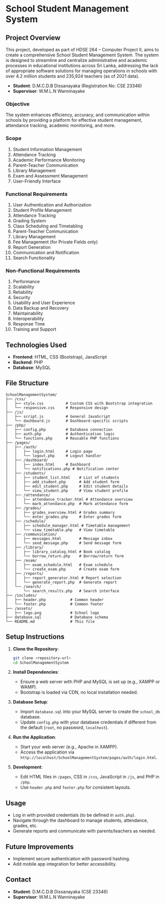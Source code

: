 # School Student Management System

## Project Overview
This project, developed as part of HDSE 264 – Computer Project II, aims to create a comprehensive School Student Management System. The system is designed to streamline and centralize administrative and academic processes in educational institutions across Sri Lanka, addressing the lack of appropriate software solutions for managing operations in schools with over 4.2 million students and 235,924 teachers (as of 2021 data).

- **Student**: D.M.C.D.B Dissanayaka (Registration No: CSE 23346)
- **Supervisor**: W.M.L.N Wanninayake

### Objective
The system enhances efficiency, accuracy, and communication within schools by providing a platform for effective student management, attendance tracking, academic monitoring, and more.

### Scope
1. Student Information Management
2. Attendance Tracking
3. Academic Performance Monitoring
4. Parent-Teacher Communication
5. Library Management
6. Exam and Assessment Management
7. User-Friendly Interface

### Functional Requirements
1. User Authentication and Authorization
2. Student Profile Management
3. Attendance Tracking
4. Grading System
5. Class Scheduling and Timetabling
6. Parent-Teacher Communication
7. Library Management
8. Fee Management (for Private Fields only)
9. Report Generation
10. Communication and Notification
11. Search Functionality

### Non-Functional Requirements
1. Performance
2. Scalability
3. Reliability
4. Security
5. Usability and User Experience
6. Data Backup and Recovery
7. Maintainability
8. Interoperability
9. Response Time
10. Training and Support

## Technologies Used
- **Frontend**: HTML, CSS (Bootstrap), JavaScript
- **Backend**: PHP
- **Database**: MySQL

## File Structure
```
SchoolManagementSystem/
├── /css/
│   ├── style.css          # Custom CSS with Bootstrap integration
│   └── responsive.css     # Responsive design
├── /js/
│   ├── script.js          # General JavaScript
│   └── dashboard.js       # Dashboard-specific scripts
├── /php/
│   ├── config.php         # Database connection
│   ├── auth.php           # Authentication logic
│   └── functions.php      # Reusable PHP functions
├── /pages/
│   ├── /auth/
│   │   ├── login.html     # Login page
│   │   └── logout.php     # Logout handler
│   ├── /dashboard/
│   │   ├── index.html     # Dashboard
│   │   └── notifications.php # Notification center
│   ├── /students/
│   │   ├── student_list.html    # List of students
│   │   ├── add_student.php      # Add student form
│   │   ├── edit_student.php     # Edit student details
│   │   └── view_student.php     # View student profile
│   ├── /attendance/
│   │   ├── attendance_tracker.html # Attendance overview
│   │   └── mark_attendance.php  # Mark attendance form
│   ├── /grades/
│   │   ├── grades_overview.html # Grades summary
│   │   └── enter_grades.php     # Enter grades form
│   ├── /schedule/
│   │   ├── schedule_manager.html # Timetable management
│   │   └── view_timetable.php   # View timetable
│   ├── /communication/
│   │   ├── messages.html        # Message inbox
│   │   └── send_message.php     # Send message form
│   ├── /library/
│   │   ├── library_catalog.html # Book catalog
│   │   └── borrow_return.php    # Borrow/return form
│   ├── /exam/
│   │   ├── exam_schedule.html   # Exam schedule
│   │   └── create_exam.php      # Create exam form
│   ├── /reports/
│   │   ├── report_generator.html # Report selection
│   │   └── generate_report.php  # Generate report
│   └── /search/
│       └── search_results.php   # Search interface
├── /includes/
│   ├── header.php           # Common header
│   └── footer.php           # Common footer
├── /assets/
│   ├── logo.png             # School logo
├── database.sql             # Database schema
└── README.md                # This file
```

## Setup Instructions
1. **Clone the Repository**:
   ```bash
   git clone <repository-url>
   cd SchoolManagementSystem
   ```

2. **Install Dependencies**:
   - Ensure a web server with PHP and MySQL is set up (e.g., XAMPP or WAMP).
   - Bootstrap is loaded via CDN, no local installation needed.

3. **Database Setup**:
   - Import `database.sql` into your MySQL server to create the `school_db` database.
   - Update `config.php` with your database credentials if different from the default (`root`, no password, `localhost`).

4. **Run the Application**:
   - Start your web server (e.g., Apache in XAMPP).
   - Access the application via `http://localhost/SchoolManagementSystem/pages/auth/login.html`.

5. **Development**:
   - Edit HTML files in `/pages`, CSS in `/css`, JavaScript in `/js`, and PHP in `/php`.
   - Use `header.php` and `footer.php` for consistent layouts.

## Usage
- Log in with provided credentials (to be defined in `auth.php`).
- Navigate through the dashboard to manage students, attendance, grades, etc.
- Generate reports and communicate with parents/teachers as needed.

## Future Improvements
- Implement secure authentication with password hashing.
- Add mobile app integration for better accessibility.

## Contact
- **Student**: D.M.C.D.B Dissanayaka (CSE 23346)
- **Supervisor**: W.M.L.N Wanninayake
